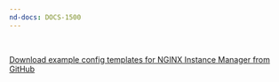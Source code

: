 ```yaml
---
nd-docs: DOCS-1500
---
```


<br>

<i class="fa-solid fa-download"></i> [Download example config templates for NGINX Instance Manager from GitHub](https://github.com/f5devcentral/n1_nim_template_examples)